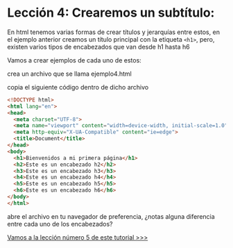 # Lección 4: Crearemos un subtítulo:

En html tenemos varias formas de crear títulos y jerarquías entre estos, en el ejemplo anterior creamos un título principal con la etiqueta `<h1>`, pero, existen varios tipos de encabezados que van desde h1 hasta h6


Vamos a crear ejemplos de cada uno de estos:

crea un archivo que se llama ejemplo4.html

copia el siguiente código dentro de dicho archivo

```html
<!DOCTYPE html>
<html lang="en">
<head>
  <meta charset="UTF-8">
  <meta name="viewport" content="width=device-width, initial-scale=1.0">
  <meta http-equiv="X-UA-Compatible" content="ie=edge">
  <title>Document</title>
</head>
<body>
  <h1>Bienvenidos a mi primera página</h1>
  <h2>Este es un encabezado h2</h2>
  <h3>Este es un encabezado h3</h3>
  <h4>Este es un encabezado h4</h4>
  <h5>Este es un encabezado h5</h5>
  <h6>Este es un encabezado h6</h6>
</body>
</html>
```

abre el archivo en tu navegador de preferencia, ¿notas alguna diferencia entre cada uno de los encabezados?

[Vamos a la lección número 5 de este tutorial >>>](leccion5.md)
